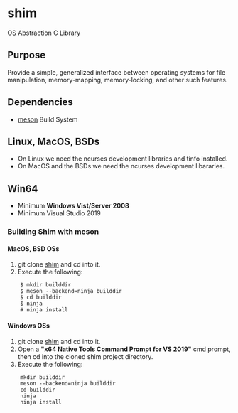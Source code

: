 # shim
OS Abstraction C Library
## Purpose
Provide a simple, generalized interface between operating systems for file manipulation,
memory-mapping, memory-locking, and other such features.
## Dependencies
-	[meson](https://mesonbuild.com) Build System
## Linux, MacOS, BSDs
-	On Linux we need the ncurses development libraries and tinfo installed.
-	On MacOS and the BSDs we need the ncurses development libararies.
## Win64
-	Minimum __Windows Vist/Server 2008__
-	Minimum Visual Studio 2019
### Building Shim with meson
#### MacOS, BSD OSs
1. git clone [shim](https://github.com/stuartcalder/shim) and cd into it.
2. Execute the following:
```
	$ mkdir builddir
	$ meson --backend=ninja builddir
	$ cd builddir
	$ ninja
	# ninja install
```
#### Windows OSs
1. git clone [shim](https://github.com/stuartcalder/shim) and cd into it.
2. Open a __"x64 Native Tools Command Prompt for VS 2019"__ cmd prompt, then cd into the cloned shim project directory.
3. Execute the following:
```
	mkdir builddir
	meson --backend=ninja builddir
	cd builddir
	ninja
	ninja install
```
